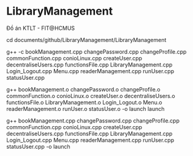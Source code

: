 # LibraryManagement
Đồ án KTLT - FIT@HCMUS


cd documents/github/LibraryManagement/LibraryManagement


g++ -c bookManagement.cpp changePassword.cpp changeProfile.cpp commonFunction.cpp conioLinux.cpp createUser.cpp decentraliseUsers.cpp functionsFile.cpp LibraryManagement.cpp Login_Logout.cpp Menu.cpp readerManagement.cpp runUser.cpp statusUser.cpp


g++ bookManagement.o changePassword.o changeProfile.o commonFunction.o conioLinux.o createUser.o decentraliseUsers.o functionsFile.o LibraryManagement.o Login_Logout.o Menu.o readerManagement.o runUser.o statusUser.o -o launch
launch



g++ bookManagement.cpp changePassword.cpp changeProfile.cpp commonFunction.cpp conioLinux.cpp createUser.cpp decentraliseUsers.cpp functionsFile.cpp LibraryManagement.cpp Login_Logout.cpp Menu.cpp readerManagement.cpp runUser.cpp statusUser.cpp -o launch
